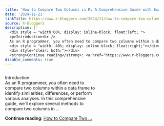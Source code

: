 ```yaml
---
title: 'How to Compare Two Columns in R: A Comprehensive Guide with Examples'
date: '2024-11-21'
linkTitle: https://www.r-bloggers.com/2024/11/how-to-compare-two-columns-in-r-a-comprehensive-guide-with-examples/
source: R-bloggers
description: |-
  <div style = "width:60%; display: inline-block; float:left; ">
  <p>Introduction<br />
  As an R programmer, you often need to compare two columns within a data frame to identify similarities, differences, or perform various analyses. In this comprehensive guide, we’ll explore several methods to compare two columns in ...</p></div>
  <div style = "width: 40%; display: inline-block; float:right;"></div>
  <div style="clear: both;"></div>
  <strong>Continue reading</strong>: <a href="https://www.r-bloggers.com/2024/11/how-to-compare-two-columns-in-r-a-comprehensive-guide-with-examples/">How to Compare Two ...
disable_comments: true
---
```

<div style = "width:60%; display: inline-block; float:left; ">
<p>Introduction<br />
As an R programmer, you often need to compare two columns within a data frame to identify similarities, differences, or perform various analyses. In this comprehensive guide, we’ll explore several methods to compare two columns in ...</p></div>
<div style = "width: 40%; display: inline-block; float:right;"></div>
<div style="clear: both;"></div>
<strong>Continue reading</strong>: <a href="https://www.r-bloggers.com/2024/11/how-to-compare-two-columns-in-r-a-comprehensive-guide-with-examples/">How to Compare Two ...